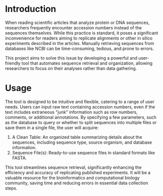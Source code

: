# Introduction

When reading scientific articles that analyze protein or DNA sequences, researchers frequently encounter accession numbers instead of the sequences themselves. While this practice is standard, it poses a significant inconvenience for readers aiming to replicate alignments or other in silico experiments described in the articles. Manually retrieving sequences from databases like NCBI can be time-consuming, tedious, and prone to errors.

This project aims to solve this issue by developing a powerful and user-friendly tool that automates sequence retrieval and organization, allowing researchers to focus on their analyses rather than data gathering.

# Usage

The tool is designed to be intuitive and flexible, catering to a range of user needs. Users can input raw text containing accession numbers, even if the text includes extraneous "junk" information such as row numbers, comments, or additional annotations. By specifying a few parameters, such as the database to query or whether to split sequences into multiple files or save them in a single file, the user will acquire:

1. A Clean Table: An organized table summarizing details about the sequences, including sequence type, source organism, and database information.
2. Sequence File(s): Ready-to-use sequence files in standard formats like FASTA.

This tool streamlines sequence retrieval, significantly enhancing the efficiency and accuracy of replicating published experiments. It will be a valuable resource for the bioinformatics and computational biology community, saving time and reducing errors in essential data collection steps.
